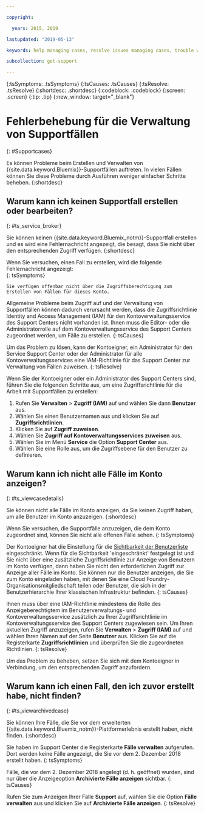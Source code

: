 ```yaml
---

copyright:

  years: 2015, 2019

lastupdated: "2019-05-13"

keywords: help managing cases, resolve issues managing cases, trouble working with cases

subcollection: get-support

---
```



{:tsSymptoms: .tsSymptoms}
{:tsCauses: .tsCauses}
{:tsResolve: .tsResolve}
{:shortdesc: .shortdesc}
{:codeblock: .codeblock}
{:screen: .screen}
{:tip: .tip}
{:new_window: target="_blank"}


# Fehlerbehebung für die Verwaltung von Supportfällen
{: #Supportcases}

Es können Probleme beim Erstellen und Verwalten von {{site.data.keyword.Bluemix}}-Supportfällen auftreten. In vielen Fällen können Sie diese Probleme durch Ausführen weniger einfacher Schritte beheben.
{:shortdesc}

## Warum kann ich keinen Supportfall erstellen oder bearbeiten? 
{: #ts_service_broker}

Sie können keinen {{site.data.keyword.Bluemix_notm}}-Supportfall erstellen und es wird eine Fehlernachricht angezeigt, die besagt, dass Sie nicht über den entsprechenden Zugriff verfügen. 
{:shortdesc}

Wenn Sie versuchen, einen Fall zu erstellen, wird die folgende Fehlernachricht angezeigt:   
{: tsSymptoms}

`Sie verfügen offenbar nicht über die Zugriffsberechtigung zum Erstellen von Fällen für dieses Konto.`

Allgemeine Probleme beim Zugriff auf und der Verwaltung von Supportfällen können dadurch verursacht werden, dass die Zugriffsrichtlinie Identity and Access Management (IAM) für den Kontoverwaltungsservice des Support Centers nicht vorhanden ist. Ihnen muss die Editor- oder die Administratorrolle auf dem Kontoverwaltungsservice des Support Centers zugeordnet werden, um Fälle zu erstellen. 
{: tsCauses}

Um das Problem zu lösen, kann der Kontoeigner, ein Administrator für den Service Support Center oder der Administrator für alle Kontoverwaltungsservices eine IAM-Richtlinie für das Support Center zur Verwaltung von Fällen zuweisen. 
{: tsResolve}

Wenn Sie der Kontoeigner oder ein Administrator des Support Centers sind, führen Sie die folgenden Schritte aus, um eine Zugriffsrichtlinie für die Arbeit mit Supportfällen zu erstellen:

1. Rufen Sie **Verwalten** &gt; **Zugriff (IAM)** auf und wählen Sie dann **Benutzer** aus.
2. Wählen Sie einen Benutzernamen aus und klicken Sie auf **Zugriffsrichtlinien**. 
3. Klicken Sie auf **Zugriff zuweisen**. 
4. Wählen Sie **Zugriff auf Kontoverwaltungsservices zuweisen** aus. 
5. Wählen Sie im Menü **Service** die Option **Support Center** aus. 
6. Wählen Sie eine Rolle aus, um die Zugriffsebene für den Benutzer zu definieren. 


## Warum kann ich nicht alle Fälle im Konto anzeigen?
{: #ts_viewcasedetails}

Sie können nicht alle Fälle im Konto anzeigen, da Sie keinen Zugriff haben, um alle Benutzer im Konto anzuzeigen.
{:shortdesc}

Wenn Sie versuchen, die Supportfälle anzuzeigen, die dem Konto zugeordnet sind, können Sie nicht alle offenen Fälle sehen. 
{: tsSymptoms}

Der Kontoeigner hat die Einstellung für die [Sichtbarkeit der Benutzerliste](/docs/iam?topic=iam-userlistview#userlistview) eingeschränkt. Wenn für die Sichtbarkeit 'eingeschränkt' festgelegt ist und Sie nicht über eine zusätzliche Zugriffsrichtlinie zur Anzeige von Benutzern im Konto verfügen, dann haben Sie nicht den erforderlichen Zugriff zur Anzeige aller Fälle im Konto. Sie können nur die Benutzer anzeigen, die Sie zum Konto eingeladen haben, mit denen Sie eine Cloud Foundry-Organisationsmitgliedschaft teilen oder Benutzer, die sich in der Benutzerhierarchie Ihrer klassischen Infrastruktur befinden. 
{: tsCauses}

Ihnen muss über eine IAM-Richtlinie mindestens die Rolle des Anzeigeberechtigtem im Benutzerverwaltungs- und Kontoverwaltungsservice
zusätzlich zu Ihrer Zugriffsrichtlinie im Kontoverwaltungsservice des Support Centers zugewiesen sein. Um Ihren aktuellen Zugriff anzuzeigen, rufen Sie **Verwalten** &gt; **Zugriff (IAM)** auf und wählen Ihren Namen auf der Seite **Benutzer** aus. Klicken Sie auf die Registerkarte **Zugriffsrichtlinien** und überprüfen Sie die zugeordneten Richtlinien. 
{: tsResolve}

Um das Problem zu beheben, setzen Sie sich mit dem Kontoeigner in Verbindung, um den entsprechenden Zugriff anzufordern. 

## Warum kann ich einen Fall, den ich zuvor erstellt habe, nicht finden? 
{: #ts_viewarchivedcase}

Sie können Ihre Fälle, die Sie vor dem erweiterten {{site.data.keyword.Bluemix_notm}}-Plattformerlebnis erstellt haben, nicht finden. 
{:shortdesc}

Sie haben im Support Center die Registerkarte **Fälle verwalten** aufgerufen. Dort werden keine Fälle angezeigt, die Sie vor dem 2. Dezember 2018 erstellt haben. 
{: tsSymptoms}

Fälle, die vor dem 2. Dezember 2018 angelegt (d. h. geöffnet) wurden, sind nur über die Anzeigeoption **Archivierte Fälle anzeigen** sichtbar. 
{: tsCauses}

Rufen Sie zum Anzeigen Ihrer Fälle **Support** auf, wählen Sie die Option **Fälle verwalten** aus und klicken Sie auf **Archivierte Fälle anzeigen**.
{: tsResolve} 







